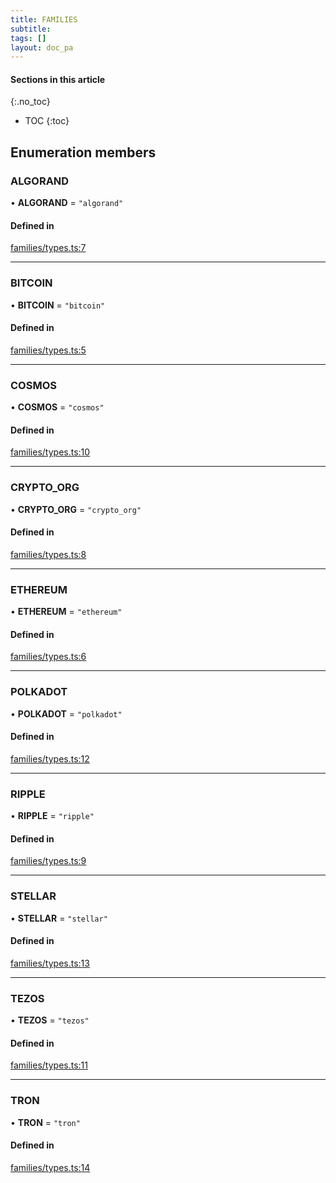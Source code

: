 ```yaml
---
title: FAMILIES
subtitle:
tags: []
layout: doc_pa
---
```


#### Sections in this article
{:.no_toc}
* TOC
{:toc}

## Enumeration members

### ALGORAND

• **ALGORAND** = `"algorand"`

#### Defined in

[families/types.ts:7](https://github.com/LedgerHQ/ledger-live-platform-sdk/blob/248c4d7/src/families/types.ts#L7)

___

### BITCOIN

• **BITCOIN** = `"bitcoin"`

#### Defined in

[families/types.ts:5](https://github.com/LedgerHQ/ledger-live-platform-sdk/blob/248c4d7/src/families/types.ts#L5)

___

### COSMOS

• **COSMOS** = `"cosmos"`

#### Defined in

[families/types.ts:10](https://github.com/LedgerHQ/ledger-live-platform-sdk/blob/248c4d7/src/families/types.ts#L10)

___

### CRYPTO\_ORG

• **CRYPTO\_ORG** = `"crypto_org"`

#### Defined in

[families/types.ts:8](https://github.com/LedgerHQ/ledger-live-platform-sdk/blob/248c4d7/src/families/types.ts#L8)

___

### ETHEREUM

• **ETHEREUM** = `"ethereum"`

#### Defined in

[families/types.ts:6](https://github.com/LedgerHQ/ledger-live-platform-sdk/blob/248c4d7/src/families/types.ts#L6)

___

### POLKADOT

• **POLKADOT** = `"polkadot"`

#### Defined in

[families/types.ts:12](https://github.com/LedgerHQ/ledger-live-platform-sdk/blob/248c4d7/src/families/types.ts#L12)

___

### RIPPLE

• **RIPPLE** = `"ripple"`

#### Defined in

[families/types.ts:9](https://github.com/LedgerHQ/ledger-live-platform-sdk/blob/248c4d7/src/families/types.ts#L9)

___

### STELLAR

• **STELLAR** = `"stellar"`

#### Defined in

[families/types.ts:13](https://github.com/LedgerHQ/ledger-live-platform-sdk/blob/248c4d7/src/families/types.ts#L13)

___

### TEZOS

• **TEZOS** = `"tezos"`

#### Defined in

[families/types.ts:11](https://github.com/LedgerHQ/ledger-live-platform-sdk/blob/248c4d7/src/families/types.ts#L11)

___

### TRON

• **TRON** = `"tron"`

#### Defined in

[families/types.ts:14](https://github.com/LedgerHQ/ledger-live-platform-sdk/blob/248c4d7/src/families/types.ts#L14)
